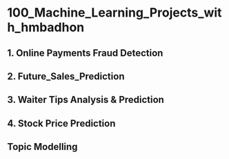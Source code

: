 # 100_Machine_Learning_Projects_with_hmbadhon
 
## 1. Online Payments Fraud Detection

## 2. Future_Sales_Prediction

## 3. Waiter Tips Analysis & Prediction

## 4. Stock Price Prediction

## Topic Modelling
